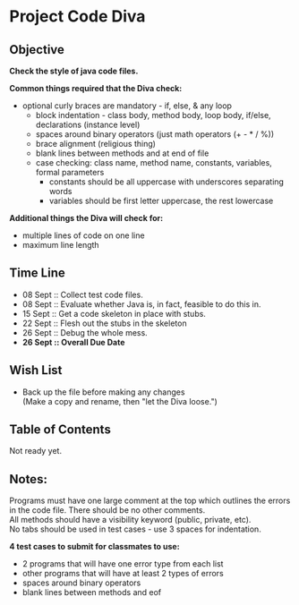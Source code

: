 # Project Code Diva

## Objective
**Check the style of java code files.**

**Common things required that the Diva check:**
* optional curly braces are mandatory - if, else, & any loop
    * block indentation - class body, method body, loop body, if/else, declarations (instance level)
	* spaces around binary operators (just math operators (+ - * / %))
	* brace alignment (religious thing)
	* blank lines between methods and at end of file
	* case checking: class name, method name, constants, variables, formal parameters
		* constants should be all uppercase with underscores separating words
		* variables should be first letter uppercase, the rest lowercase

**Additional things the Diva will check for:**
* multiple lines of code on one line
* maximum line length

## Time Line
* 08 Sept :: Collect test code files.  
* 08 Sept :: Evaluate whether Java is, in fact, feasible to do this in.
* 15 Sept :: Get a code skeleton in place with stubs.
* 22 Sept :: Flesh out the stubs in the skeleton
* 26 Sept :: Debug the whole mess.   
* **26 Sept :: Overall Due Date**

## Wish List
* Back up the file before making any changes  
(Make a copy and rename, then "let the Diva loose.")

## Table of Contents
Not ready yet.

## Notes:
Programs must have one large comment at the top which outlines the errors in the
code file. There should be no other comments.  
All methods should have a visibility keyword (public, private, etc).  
No tabs should be used in test cases - use 3 spaces for indentation.

**4 test cases to submit for classmates to use:**
* 2 programs that will have one error type from each list  
* other programs that will have at least 2 types of errors  
* spaces around binary operators  
* blank lines between methods and eof  
